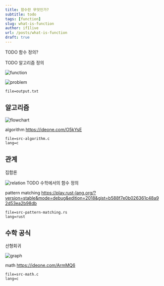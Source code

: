 ```yaml
---
title: 함수란 무엇인가?
subtitle: todo
tags: [function]
slug: what-is-function
author: if1live
url: /posts/what-is-function
draft: true
---
```

TODO 함수 정의?

TODO 알고리즘 정의

![function]({attach}what-is-function/800px-Function_machine2.svg.png)

![problem]({attach}what-is-function/problem.jpg)

~~~maya:view
file=output.txt
~~~

## 알고리즘

![flowchart]({attach}what-is-function/800px-LampFlowchart.svg.png)

algorithm
https://ideone.com/O5kYsE

~~~maya:view
file=src-algorithm.c
lang=c
~~~

## 관계
집합론

![relation]({attach}what-is-function/800px-Injection_keine_Injektion_2a.svg.png)
TODO 수학에서의 함수 정의

pattern matching
https://play.rust-lang.org/?version=stable&mode=debug&edition=2018&gist=b588f7e0b026361c48a92d53ea2b98db

~~~maya:view
file=src-pattern-matching.rs
lang=rust
~~~

## 수학 공식
선형회귀

![graph]({attach}what-is-function/800px-Parabola2.svg.png)

math
https://ideone.com/ArmMQ6

~~~maya:view
file=src-math.c
lang=c
~~~


